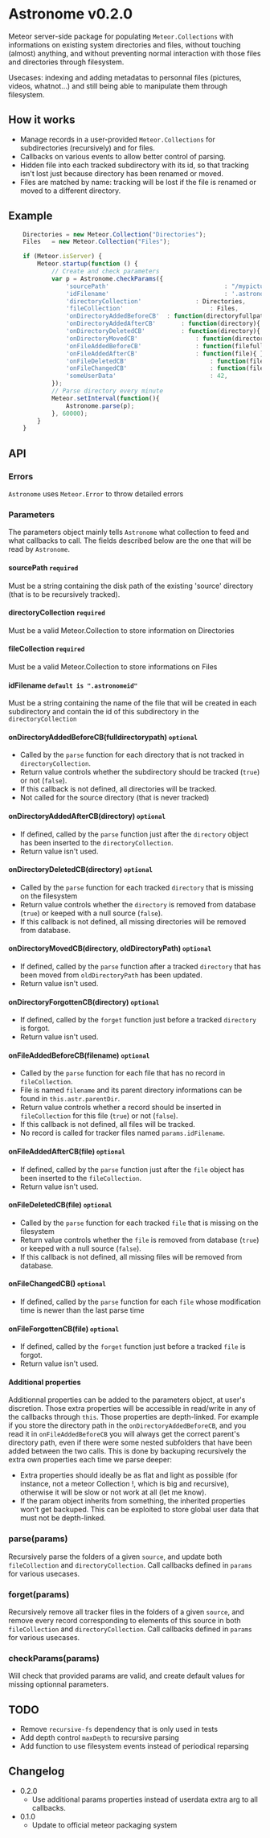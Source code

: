 # Astronome v0.2.0

Meteor server-side package for populating `Meteor.Collections` with informations on existing system directories and files, without touching (almost) anything, and without preventing normal interaction with those files and directories through filesystem. 

Usecases: indexing and adding metadatas to personnal files (pictures, videos, whatnot...) and still being able to manipulate them through filesystem.

## How it works

 * Manage records in a user-provided `Meteor.Collections` for subdirectories (recursively) and for files.
 * Callbacks on various events to allow better control of parsing.
 * Hidden file into each tracked subdirectory with its id, so that tracking isn't lost just because directory has been renamed or moved.
 * Files are matched by name: tracking will be lost if the file is renamed or moved to a different directory.

## Example

```javascript
	Directories = new Meteor.Collection("Directories");
	Files 	= new Meteor.Collection("Files");

	if (Meteor.isServer) {
		Meteor.startup(function () {
			// Create and check parameters
			var p = Astronome.checkParams({
				'sourcePath'						 		: "/mypictures/",
				'idFilename'								: '.astronomeid'
				'directoryCollection'				: Directories,
				'fileCollection'						: Files,
				'onDirectoryAddedBeforeCB'	: function(directoryfullpath){ return true; }
				'onDirectoryAddedAfterCB'		: function(directory){ Directories.update(directory, {some:metadatas});},
				'onDirectoryDeletedCB'			: function(directory){ return true; },
				'onDirectoryMovedCB'				: function(directory, olddirectorypath){ },
				'onFileAddedBeforeCB'				: function(filefullpath){ return true},
				'onFileAddedAfterCB'				: function(file){ },
				'onFileDeletedCB'						: function(file){ console.log(this.someUserData); },
				'onFileChangedCB'						: function(file){ },
				'someUserData'							: 42,
			});
			// Parse directory every minute
			Meteor.setInterval(function(){
				Astronome.parse(p);	
			}, 60000);
		}
	}
```

## API

### Errors
`Astronome` uses `Meteor.Error` to throw detailed errors

### Parameters

The parameters object mainly tells `Astronome` what collection to feed and what callbacks to call.
The fields described below are the one that will be read by `Astronome`.

#### sourcePath `required`
Must be a string containing the disk path of the existing 'source' directory (that is to be recursively tracked).
 
#### directoryCollection `required`
Must be a valid Meteor.Collection to store information on Directories 
 
#### fileCollection `required`
Must be a valid Meteor.Collection to store informations on Files
 
#### idFilename `default is ".astronomeid"`
Must be a string containing the name of the file that will be created in each subdirectory and contain the id of this subdirectory in the `directoryCollection`
 
#### onDirectoryAddedBeforeCB(fulldirectorypath) `optional`

 * Called by the `parse` function for each directory that is not tracked in `directoryCollection`.
 * Return value controls whether the subdirectory should be tracked (`true`) or not (`false`).
 * If this callback is not defined, all directories will be tracked.
 * Not called for the source directory (that is never tracked)
 
#### onDirectoryAddedAfterCB(directory) `optional`
 
 * If defined, called by the `parse` function just after the `directory` object has been inserted to the `directoryCollection`.
 * Return value isn't used.
 
#### onDirectoryDeletedCB(directory) `optional`

 * Called by the `parse` function for each tracked `directory` that is missing on the filesystem
 * Return value controls whether the `directory` is removed from database (`true`) or keeped with a null source (`false`).
 * If this callback is not defined, all missing directories will be removed from database.
 
#### onDirectoryMovedCB(directory, oldDirectoryPath) `optional`

 * If defined, called by the `parse` function after a tracked `directory` that has been moved from `oldDirectoryPath` has been updated.
 * Return value isn't used.
 
#### onDirectoryForgottenCB(directory) `optional`
 
 * If defined, called by the `forget` function just before a tracked `directory` is forgot. 
 * Return value isn't used.
 
#### onFileAddedBeforeCB(filename) `optional`

 * Called by the `parse` function for each file that has no record in `fileCollection`.
 * File is named `filename` and its parent directory informations can be found in `this.astr.parentDir`.
 * Return value controls whether a record should be inserted in `fileCollection` for this file (`true`) or not (`false`).
 * If this callback is not defined, all files will be tracked.
 * No record is called for tracker files named `params.idFilename`.
 
#### onFileAddedAfterCB(file) `optional`

 * If defined, called by the `parse` function just after the `file` object has been inserted to the `fileCollection`.
 * Return value isn't used.
 
#### onFileDeletedCB(file) `optional`

 * Called by the `parse` function for each tracked `file` that is missing on the filesystem
 * Return value controls whether the `file` is removed from database (`true`) or keeped with a null source (`false`).
 * If this callback is not defined, all missing files will be removed from database.
 
#### onFileChangedCB() `optional`

 * If defined, called by the `parse` function for each `file` whose modification time is newer than the last parse time
 
#### onFileForgottenCB(file) `optional`
 
 * If defined, called by the `forget` function just before a tracked `file` is forgot.
 * Return value isn't used.

#### Additional properties

Additionnal properties can be added to the parameters object, at user's discretion.
Those extra properties will be accessible in read/write in any of the callbacks through `this`.
Those properties are depth-linked. For example if you store the directory path in the `onDirectoryAddedBeforeCB`, and you read it in `onFileAddedBeforeCB` you will always get the correct parent's directory path, even if there were some nested subfolders that have been added between the two calls.
This is done by backuping recursively the extra own properties each time we parse deeper:

  * Extra properties should ideally be as flat and light as possible (for instance, not a meteor Collection !, which is big and recursive), otherwise it will be slow or not work at all (let me know).
  * If the param object inherits from something, the inherited properties won't get backuped. This can be exploited to store global user data that must not be depth-linked.

### parse(params)

Recursively parse the folders of a given `source`, and update both `fileCollection` and `directoryCollection`.
Call callbacks defined in `params` for various usecases. 

### forget(params)

Recursively remove all tracker files in the folders of a given `source`, and remove every record corresponding to elements of this source in both `fileCollection` and `directoryCollection`.
Call callbacks defined in `params` for various usecases.

### checkParams(params)

Will check that provided params are valid, and create default values for missing optionnal parameters.

## TODO

 * Remove `recursive-fs` dependency that is only used in tests
 * Add depth control `maxDepth` to recursive parsing
 * Add function to use filesystem events instead of periodical reparsing


Changelog
---------
 * 0.2.0
 	* Use additional params properties instead of userdata extra arg to all callbacks.
 * 0.1.0
 	* Update to official meteor packaging system